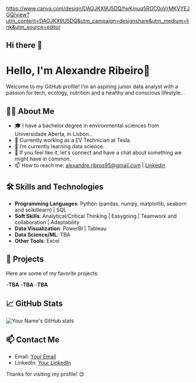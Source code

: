 https://www.canva.com/design/DAGJKX9U5DQ/fwKmuq5RGC0oVrMKVYEJGQ/view?utm_content=DAGJKX9U5DQ&utm_campaign=designshare&utm_medium=link&utm_source=editor

## Hi there 👋

# Hello, I'm Alexandre Ribeiro👋

Welcome to my GitHub profile! 
I'm an aspiring junior data analyst with a passion for tech, ecology, nutrition and a healthy and conscious lifestyle. . 

## 🧑‍💻 About Me

- 🎓 I have a bachelor degree in environmental sciences from Universidade Aberta, in Lisbon..
- 💼 Currently working as a EV Technician at Tesla.
- 🌱 I’m currently learning data science.
- 💬 If you feel like it, let's connect and have a chat about something we might have in common.
- 📫 How to reach me: alexandre.ribros95@gmail.com | [Linkedin](https://www.linkedin.com/in/alexandre-ribeiro-264445279/)

## 🛠️ Skills and Technologies

- **Programming Languages**: Python (pandas, numpy, matplotlib, seaborn and scikitlearn) | SQL
- **Soft Skills**: Analytical/Critical Thinking | Easygoing | Teamwork and collaboration | Adaptability 
- **Data Visualization**: PowerBI | Tableau
- **Data Science/ML**: TBA
- **Other Tools**: Excel

## 🌟 Projects

Here are some of my favorite projects:

-**TBA**
-**TBA**
-**TBA**

## 📈 GitHub Stats

![Your Name's GitHub stats](https://github-readme-stats.vercel.app/api?username=YourGitHubUsername&show_icons=true&theme=radical)

## 📫 Contact Me

- Email: [Your Email](alexandre.ribros95@gmail.com)
- LinkedIn: [Your LinkedIn](https://www.linkedin.com/in/alexandre-ribeiro-264445279/)

Thanks for visiting my profile! 😊
<!--
**h4Sh1G/h4Sh1G** is a ✨ _special_ ✨ repository because its `README.md` (this file) appears on your GitHub profile.

Here are some ideas to get you started:

- 🔭 I’m currently working on ...
- 🌱 I’m currently learning ...
- 👯 I’m looking to collaborate on ...
- 🤔 I’m looking for help with ...
- 💬 Ask me about ...
- 📫 How to reach me: ...
- 😄 Pronouns: ...
- ⚡ Fun fact: ...
-->

